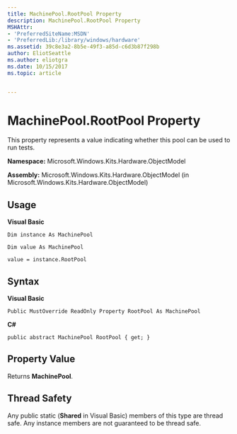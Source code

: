 ```yaml
---
title: MachinePool.RootPool Property
description: MachinePool.RootPool Property
MSHAttr:
- 'PreferredSiteName:MSDN'
- 'PreferredLib:/library/windows/hardware'
ms.assetid: 39c8e3a2-8b5e-49f3-a85d-c6d3b87f298b
author: EliotSeattle
ms.author: eliotgra
ms.date: 10/15/2017
ms.topic: article


---
```


# MachinePool.RootPool Property


This property represents a value indicating whether this pool can be used to run tests.

**Namespace:** Microsoft.Windows.Kits.Hardware.ObjectModel

**Assembly:** Microsoft.Windows.Kits.Hardware.ObjectModel (in Microsoft.Windows.Kits.Hardware.ObjectModel)

## <span id="Usage"></span><span id="usage"></span><span id="USAGE"></span>Usage


**Visual Basic**

`Dim instance As MachinePool`

`Dim value As MachinePool`

`value = instance.RootPool`

## <span id="Syntax"></span><span id="syntax"></span><span id="SYNTAX"></span>Syntax


**Visual Basic**

`Public MustOverride ReadOnly Property RootPool As MachinePool`

**C#**

`public abstract MachinePool RootPool { get; }`

## <span id="Property_Value"></span><span id="property_value"></span><span id="PROPERTY_VALUE"></span>Property Value


Returns **MachinePool**.

## <span id="Thread_Safety"></span><span id="thread_safety"></span><span id="THREAD_SAFETY"></span>Thread Safety


Any public static (**Shared** in Visual Basic) members of this type are thread safe. Any instance members are not guaranteed to be thread safe.

 

 






